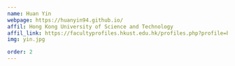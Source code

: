 ```yaml
---
name: Huan Yin
webpage: https://huanyin94.github.io/
affil: Hong Kong University of Science and Technology
affil_link: https://facultyprofiles.hkust.edu.hk/profiles.php?profile=huan-yin-eehyin
img: yin.jpg

order: 2
---
```

